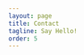 ```yaml
---
layout: page
title: Contact
tagline: Say Hello! 
order: 5
---
```

<head>
	<script>
		function validateForm() {
		    var x = document.forms["myForm"]["email"].value;
		    if (x == "") {
		        alert("email must be filled out");
		        return false;
		    }

		    var x = document.forms["myForm"]["your_name"].value;
		    if (x == "") {
		        alert("Your name must be filled out");
		        return false;
		    }

		    var x = document.forms["myForm"]["message"].value;
		    if (x == "") {
		        alert("Your message must be filled out");
		        return false;
		    }
		}
	</script>
	<style>
		/*input:focus
		{ 
		    border: 10px solid #00bfff ;
		    border-radius: 10px;
		    height:50px;
		    outline-width: 0;
		}
*/	</style>
<form method="POST" name="myForm" action="https://getsimpleform.com/messages?form_api_token=e6f3d7ca9a72a0a0504f57ecbe13381bb" class="form-inline" id="formwrap" onsubmit="return validateForm()">
  <input type="email" name="email" placeholder="  Your email" style="width:100%;border: 2px solid #1abc9c ;border-radius: 10px;height:50px;padding-left: 20px;" height="100"><br><br>
  <input type="text" name="your_name" placeholder="  Your name" style="width:100%;border: 2px solid #1abc9c;border-radius: 10px;height:50px;padding-left: 20px;"><br><br>
  <textarea name="message" rows="10" placeholder="  Your message (attention form disabled temporarily)" style="width:100%;height:=800px;border: 2px solid #1abc9c ;padding-top:10px;border-radius: 10px;padding-left: 20px;"></textarea>
<br><br>
  <button type="submit" name="submit" style="border:none;border-radius:10px;background:  #17a589   ;width:125px;height:45px;color: white;">Send</button>
  <input type="hidden" name="redirect_to" value="{{ site.url }}{{ site.baseurl }}/thank_you.html">
</form>
</head>


[Go to the Home Page]({{ site.url }}{{ site.baseurl }})
